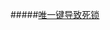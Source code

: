 #####[唯一键导致死锁](https://mp.weixin.qq.com/s?__biz=MzA4MjIyNTY0MQ==&mid=2647740784&idx=1&sn=6c4ff7c576f68afbbcd83f1bc2cc88b7&chksm=87ad01f6b0da88e0d4a0df3e93aa54482e1d7bc1a2f8e732b679ef8c53ad391b66a2c3d6fb56&mpshare=1&scene=1&srcid=0202tnIwSJRjlhp7aGHXmePA&sharer_sharetime=1612257197364&sharer_shareid=0f35439e2f1e9775528a30138c285021&key=300e8ff039d8f4e4f92cc34f87516eae0c0a0683f69b0bfaa1e6dbee7352ad59dec2d36253e762539dc41bbfd25fb5532419270e91e7d7a6a32bdeeec1b0c76e17db6e4f94e87e4963903dbf08e1fd8e917bd978685cd2c3e56981b3b53d8418d1bb7c9d3b36c7d86bebcf8a9c9532a967898b513d7c89ec384be6126b8e2715&ascene=1&uin=NzYyNDk4OTA0&devicetype=Windows+10+x64&version=6300002f&lang=zh_CN&exportkey=A9hxVOuinFxClnn8KIQYglw%3D&pass_ticket=rAh9T5GeKjlLV2MdhCGCCseKWOgL1TeeFtdbslxmQ5dBjrFGvz2P7ncyRRgysDbX&wx_header=0)